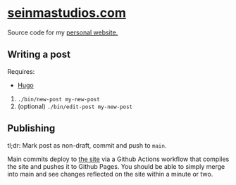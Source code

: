 [seinmastudios.com](https://seinmastudios.com)
=================
Source code for my [personal website.](https://seinmastudios.com)

Writing a post
--------------
Requires:

- [Hugo](https://gohugo.io)

1. `./bin/new-post my-new-post`
2. (optional) `./bin/edit-post my-new-post`

Publishing
----------

tl;dr: Mark post as non-draft, commit and push to `main`.

Main commits deploy to [the site](https://seinmastudios.com) via a Github Actions workflow that compiles the site and pushes it to Github Pages. You should be able to simply merge into main and see changes reflected on the site within a minute or two.